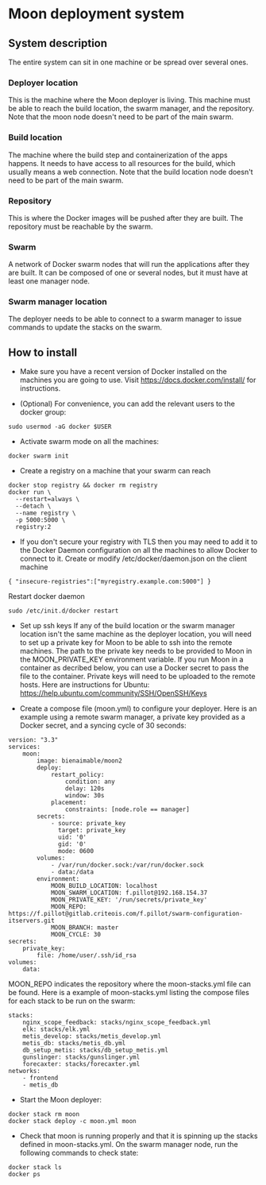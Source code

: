 # Moon deployment system
## System description
The entire system can sit in one machine or be spread over several ones.
### Deployer location
This is the machine where the Moon deployer is living. 
This machine must be able to reach the build location, the swarm manager, and the repository.
Note that the moon node doesn't need to be part of the main swarm.

### Build location
The machine where the build step and containerization of the apps happens. 
It needs to have access to all resources for the build, which usually means a web connection.
Note that the build location node doesn't need to be part of the main swarm.

### Repository
This is where the Docker images will be pushed after they are built. 
The repository must be reachable by the swarm.

### Swarm
A network of Docker swarm nodes that will run the applications after they are built. 
It can be composed of one or several nodes, but it must have at least one manager node.

### Swarm manager location
The deployer needs to be able to connect to a swarm manager to issue commands to update the stacks on the swarm.




## How to install

- Make sure you have a recent version of Docker installed on the machines you are going to use. 
Visit https://docs.docker.com/install/ for instructions.

- (Optional) For convenience, you can add the relevant users to the docker group:
```
sudo usermod -aG docker $USER
```

- Activate swarm mode on all the machines:
```
docker swarm init
```

- Create a registry on a machine that your swarm can reach
```
docker stop registry && docker rm registry
docker run \
  --restart=always \
  --detach \
  --name registry \
  -p 5000:5000 \
  registry:2
```

- If you don't secure your registry with TLS then you may need to add it to the Docker Daemon configuration on all the machines to allow Docker to connect to it.
Create or modify /etc/docker/daemon.json on the client machine
```
{ "insecure-registries":["myregistry.example.com:5000"] }
```
Restart docker daemon
```
sudo /etc/init.d/docker restart
```

- Set up ssh keys
If any of the build location or the swarm manager location isn't the same machine as the deployer location, you will need to set up a private key for Moon to be able to ssh into the remote machines. 
The path to the private key needs to be provided to Moon in the MOON\_PRIVATE\_KEY environment variable. 
If you run Moon in a container as decribed below, you can use a Docker secret to pass the file to the container.
Private keys will need to be uploaded to the remote hosts.
Here are instructions for Ubuntu: https://help.ubuntu.com/community/SSH/OpenSSH/Keys



- Create a compose file (moon.yml) to configure your deployer. 
Here is an example using a remote swarm manager, a private key provided as a Docker secret, and a syncing cycle of 30 seconds:
```
version: "3.3"
services:
    moon:
        image: bienaimable/moon2
        deploy:
            restart_policy:
                condition: any
                delay: 120s
                window: 30s
            placement:
                constraints: [node.role == manager]
        secrets:
            - source: private_key
              target: private_key
              uid: '0'
              gid: '0'
              mode: 0600
        volumes:
            - /var/run/docker.sock:/var/run/docker.sock
            - data:/data
        environment:
            MOON_BUILD_LOCATION: localhost
            MOON_SWARM_LOCATION: f.pillot@192.168.154.37
            MOON_PRIVATE_KEY: '/run/secrets/private_key'
            MOON_REPO: https://f.pillot@gitlab.criteois.com/f.pillot/swarm-configuration-itservers.git
            MOON_BRANCH: master
            MOON_CYCLE: 30
secrets:
    private_key:
        file: /home/user/.ssh/id_rsa
volumes:
    data:
```
MOON\_REPO indicates the repository where the moon-stacks.yml file can be found. 
Here is a example of moon-stacks.yml listing the compose files for each stack to be run on the swarm:
```
stacks:
    nginx_scope_feedback: stacks/nginx_scope_feedback.yml
    elk: stacks/elk.yml
    metis_develop: stacks/metis_develop.yml
    metis_db: stacks/metis_db.yml
    db_setup_metis: stacks/db_setup_metis.yml
    gunslinger: stacks/gunslinger.yml
    forecaxter: stacks/forecaxter.yml
networks:
    - frontend
    - metis_db
```

- Start the Moon deployer:
```
docker stack rm moon
docker stack deploy -c moon.yml moon
```

- Check that moon is running properly and that it is spinning up the stacks defined in moon-stacks.yml.
On the swarm manager node, run the following commands to check state:
```
docker stack ls
docker ps
```

